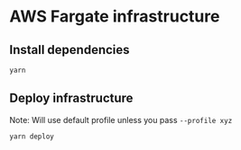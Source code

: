 # AWS Fargate infrastructure

## Install dependencies

```sh
yarn
```

## Deploy infrastructure

Note: Will use default profile unless you pass `--profile xyz`

```sh
yarn deploy
```
